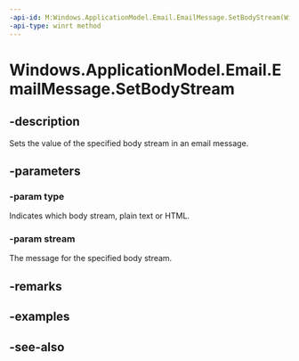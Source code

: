 ```yaml
---
-api-id: M:Windows.ApplicationModel.Email.EmailMessage.SetBodyStream(Windows.ApplicationModel.Email.EmailMessageBodyKind,Windows.Storage.Streams.IRandomAccessStreamReference)
-api-type: winrt method
---
```


<!-- Method syntax
public void SetBodyStream(Windows.ApplicationModel.Email.EmailMessageBodyKind type, Windows.Storage.Streams.IRandomAccessStreamReference stream)
-->

# Windows.ApplicationModel.Email.EmailMessage.SetBodyStream

## -description
Sets the value of the specified body stream in an email message.

## -parameters
### -param type
Indicates which body stream, plain text or HTML.

### -param stream
The message for the specified body stream.

## -remarks

## -examples

## -see-also

